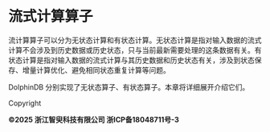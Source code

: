 # 流式计算算子

流计算算子可以分为无状态计算和有状态计算。无状态计算是指对输入数据的流式计算不会涉及到历史数据或历史状态，只与当前最新需要处理的这条数据有关。有状态计算是指对输入数据的流式计算与其历史数据和历史状态有关，涉及到状态保存、增量计算优化、避免相同状态重复计算等问题。

DolphinDB 分别实现了无状态算子、有状态算子。本章将详细展开介绍它们。

Copyright

**©2025 浙江智臾科技有限公司 浙ICP备18048711号-3**
